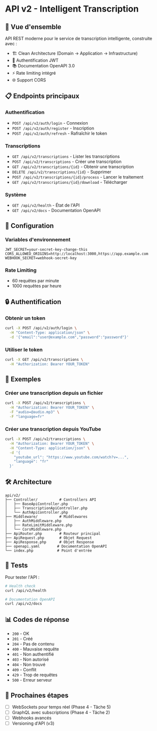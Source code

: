 # API v2 - Intelligent Transcription

## 🚀 Vue d'ensemble

API REST moderne pour le service de transcription intelligente, construite avec :
- 🏗️ Clean Architecture (Domain → Application → Infrastructure)
- 🔐 Authentification JWT
- 📚 Documentation OpenAPI 3.0
- ⚡ Rate limiting intégré
- 🌐 Support CORS

## 📋 Endpoints principaux

### Authentification
- `POST /api/v2/auth/login` - Connexion
- `POST /api/v2/auth/register` - Inscription
- `POST /api/v2/auth/refresh` - Rafraîchir le token

### Transcriptions
- `GET /api/v2/transcriptions` - Lister les transcriptions
- `POST /api/v2/transcriptions` - Créer une transcription
- `GET /api/v2/transcriptions/{id}` - Obtenir une transcription
- `DELETE /api/v2/transcriptions/{id}` - Supprimer
- `POST /api/v2/transcriptions/{id}/process` - Lancer le traitement
- `GET /api/v2/transcriptions/{id}/download` - Télécharger

### Système
- `GET /api/v2/health` - État de l'API
- `GET /api/v2/docs` - Documentation OpenAPI

## 🔧 Configuration

### Variables d'environnement
```env
JWT_SECRET=your-secret-key-change-this
CORS_ALLOWED_ORIGINS=http://localhost:3000,https://app.example.com
WEBHOOK_SECRET=webhook-secret-key
```

### Rate Limiting
- 60 requêtes par minute
- 1000 requêtes par heure

## 🔒 Authentification

### Obtenir un token
```bash
curl -X POST /api/v2/auth/login \
  -H "Content-Type: application/json" \
  -d '{"email":"user@example.com","password":"password"}'
```

### Utiliser le token
```bash
curl -X GET /api/v2/transcriptions \
  -H "Authorization: Bearer YOUR_TOKEN"
```

## 📝 Exemples

### Créer une transcription depuis un fichier
```bash
curl -X POST /api/v2/transcriptions \
  -H "Authorization: Bearer YOUR_TOKEN" \
  -F "audio=@audio.mp3" \
  -F "language=fr"
```

### Créer une transcription depuis YouTube
```bash
curl -X POST /api/v2/transcriptions \
  -H "Authorization: Bearer YOUR_TOKEN" \
  -H "Content-Type: application/json" \
  -d '{
    "youtube_url": "https://www.youtube.com/watch?v=...",
    "language": "fr"
  }'
```

## 🛠️ Architecture

```
api/v2/
├── Controller/          # Controllers API
│   ├── BaseApiController.php
│   ├── TranscriptionApiController.php
│   └── AuthApiController.php
├── Middleware/          # Middlewares
│   ├── AuthMiddleware.php
│   ├── RateLimitMiddleware.php
│   └── CorsMiddleware.php
├── ApiRouter.php        # Routeur principal
├── ApiRequest.php       # Objet Request
├── ApiResponse.php      # Objet Response
├── openapi.yaml        # Documentation OpenAPI
└── index.php           # Point d'entrée
```

## 🧪 Tests

Pour tester l'API :
```bash
# Health check
curl /api/v2/health

# Documentation OpenAPI
curl /api/v2/docs
```

## 📊 Codes de réponse

- `200` - OK
- `201` - Créé
- `204` - Pas de contenu
- `400` - Mauvaise requête
- `401` - Non authentifié
- `403` - Non autorisé
- `404` - Non trouvé
- `409` - Conflit
- `429` - Trop de requêtes
- `500` - Erreur serveur

## 🔄 Prochaines étapes

- [ ] WebSockets pour temps réel (Phase 4 - Tâche 5)
- [ ] GraphQL avec subscriptions (Phase 4 - Tâche 2)
- [ ] Webhooks avancés
- [ ] Versioning d'API (v3)